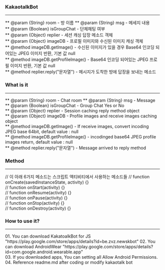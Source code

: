 <h3>KakaotalkBot</h3><hr>
** @param {String} room - 방 이름
** @param {String} msg - 메세지 내용<br>
** @param {Boolean} isGroupChat - 단체채팅 여부<br>
** @param {Object} replier - 세션 캐싱 답장 메소드 객체<br>
** @param {Object} imageDB - 프로필 이미지와 수신된 이미지 캐싱 객체<br>
** @method imageDB.getImage() - 수신된 이미지가 있을 경우 Base64 인코딩 되어있는 JPEG 이미지 반환, 기본 값 null<br>
** @method imageDB.getProfileImage() - Base64 인코딩 되어있는 JPEG 프로필 이미지 반환, 기본 값 null<br>
** @method replier.reply("문자열") - 메시지가 도착한 방에 답장을 보내는 메소드
<h3>What is it</h3><hr>
** @param {String} room - Chat room
** @param {String} msg - Message<br>
** @param {Boolean} isGroupChat - Group Chat Yes or No<br>
** @param {Object} replier - Session caching reply method object<br>
** @param {Object} imageDB - Profile images and receive images caching object <br>
** @method imageDB.getImage() - If receive images, convert incoding JPEG base 64bit, default value : null<br>
** @method imageDB.getProfileImage() - incodinged base64 JPEG profile images return, default value : null<br> 
** @method replier.reply("문자열") - Message arrived to reply method
<h3>Method</h3><hr> 
// 이 아래 6가지 메소드는 스크립트 액티비티에서 사용하는 메소드들
// function onCreate(savedInstanceState, activity) {}<br>
// function onStart(activity) {}<br>
// function onResume(activity) {}<br>
// function onPause(activity) {}<br>
// function onStop(activity) {}<br>
// function onDestroy(activity) {}
<h3>How to use it?</h3><hr>
01. You can download KakatoalkBot for JS "https://play.google.com/store/apps/details?id=be.zvz.newskbot"
02. You can download AndroidWear "https://play.google.com/store/apps/details?id=com.google.android.wearable.app"<br>
03. If you downloaded apps, You can setting all Allow Android Permissions.<br>
04. Reference readme.md after coding or modify kakaotalk bot